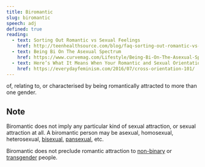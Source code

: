 ```yaml
---
title: Biromantic
slug: biromantic
speech: adj
defined: true
reading:
  - text: Sorting Out Romantic vs Sexual Feelings
    href: http://teenhealthsource.com/blog/faq-sorting-out-romantic-vs-sexual-feelings/
  - text: Being Bi On The Asexual Spectrum
    href: https://www.curvemag.com/Lifestyle/Being-Bi-On-The-Asexual-Spectrum-2141/
  - text: Here’s What It Means When Your Romantic and Sexual Orientations Are Different
    href: https://everydayfeminism.com/2016/07/cross-orientation-101/
---
```


of, relating to, or characterised by being romantically attracted to more than one gender.

## Note

Biromantic does not imply any particular kind of sexual attraction, or sexual attraction at all. A biromantic person may be asexual, homosexual, heterosexual, [bisexual](#bisexual), [pansexual](#pan-sexual), etc.

Biromantic does not preclude romantic attraction to [non-binary](#non-binary) or [transgender](#transgender) people.
